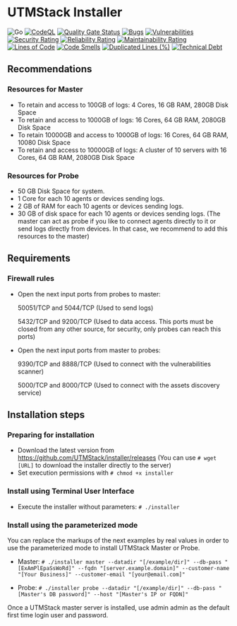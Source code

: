 # UTMStack Installer

![Go](https://github.com/UTMStack/installer/workflows/Go/badge.svg)
[![CodeQL](https://github.com/UTMStack/installer/actions/workflows/codeql-analysis.yml/badge.svg)](https://github.com/UTMStack/installer/actions/workflows/codeql-analysis.yml)
[![Quality Gate Status](https://qube.atlasinside.com/api/project_badges/measure?project=utmstack_installer&metric=alert_status)](https://qube.atlasinside.com/dashboard?id=utmstack_installer)
[![Bugs](https://qube.atlasinside.com/api/project_badges/measure?project=utmstack_installer&metric=bugs)](https://qube.atlasinside.com/dashboard?id=utmstack_installer)
[![Vulnerabilities](https://qube.atlasinside.com/api/project_badges/measure?project=utmstack_installer&metric=vulnerabilities)](https://qube.atlasinside.com/dashboard?id=utmstack_installer)
[![Security Rating](https://qube.atlasinside.com/api/project_badges/measure?project=utmstack_installer&metric=security_rating)](https://qube.atlasinside.com/dashboard?id=utmstack_installer)
[![Reliability Rating](https://qube.atlasinside.com/api/project_badges/measure?project=utmstack_installer&metric=reliability_rating)](https://qube.atlasinside.com/dashboard?id=utmstack_installer)
[![Maintainability Rating](https://qube.atlasinside.com/api/project_badges/measure?project=utmstack_installer&metric=sqale_rating)](https://qube.atlasinside.com/dashboard?id=utmstack_installer)
[![Lines of Code](https://qube.atlasinside.com/api/project_badges/measure?project=utmstack_installer&metric=ncloc)](https://qube.atlasinside.com/dashboard?id=utmstack_installer)
[![Code Smells](https://qube.atlasinside.com/api/project_badges/measure?project=utmstack_installer&metric=code_smells)](https://qube.atlasinside.com/dashboard?id=utmstack_installer)
[![Duplicated Lines (%)](https://qube.atlasinside.com/api/project_badges/measure?project=utmstack_installer&metric=duplicated_lines_density)](https://qube.atlasinside.com/dashboard?id=utmstack_installer)
[![Technical Debt](https://qube.atlasinside.com/api/project_badges/measure?project=utmstack_installer&metric=sqale_index)](https://qube.atlasinside.com/dashboard?id=utmstack_installer)

## Recommendations
### Resources for Master
- To retain and access to 100GB of logs: 4 Cores, 16 GB RAM, 280GB Disk Space
- To retain and access to 1000GB of logs: 16 Cores, 64 GB RAM, 2080GB Disk Space
- To retain 10000GB and access to 1000GB of logs: 16 Cores, 64 GB RAM, 10080 Disk Space
- To retain and access to 10000GB of logs: A cluster of 10 servers with 16 Cores, 64 GB RAM, 2080GB Disk Space

### Resources for Probe
- 50 GB Disk Space for system.
- 1 Core for each 10 agents or devices sending logs.
- 2 GB of RAM for each 10 agents or devices sending logs.
- 30 GB of disk space for each 10 agents or devices sending logs.
(The master can act as probe if you like to connect agents directly to it or send logs directly from devices. In that case, we recommend to add this resources to the master)

## Requirements
### Firewall rules
- Open the next input ports from probes to master:

  50051/TCP and 5044/TCP (Used to send logs)

  5432/TCP and 9200/TCP (Used to data access. This ports must be closed from any other source, for security, only probes can reach this ports)

- Open the next input ports from master to probes:

  9390/TCP and 8888/TCP (Used to connect with the vulnerabilities scanner)

  5000/TCP and 8000/TCP (Used to connect with the assets discovery service)

## Installation steps

### Preparing for installation
- Download the latest version from https://github.com/UTMStack/installer/releases (You can use `# wget [URL]` to download the installer directly to the server)
- Set execution permissions with `# chmod +x installer`

### Install using Terminal User Interface
- Execute the installer without parameters: `# ./installer`

### Install using the parameterized mode
You can replace the markups of the next examples by real values in order to use the parameterized mode to install UTMStack Master or Probe.
- Master:
`# ./installer master --datadir "[/example/dir]" --db-pass "[ExAmPlEpaSsWoRd]" --fqdn "[server.example.domain]" --customer-name "[Your Business]" --customer-email "[your@email.com]"`

- Probe:
`# ./installer probe --datadir "[/example/dir]" --db-pass "[Master's DB password]" --host "[Master's IP or FQDN]"`

Once a UTMStack master server is installed, use admin admin as the default first time login user and password.
